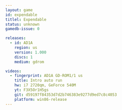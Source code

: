 ```yaml
---
layout: game
id: expendable
titlel: Expendable
status: unknown
gamedb-issue: 0

releases:
  - id: AD1A
    region: us
    version: 1.000
    discs: 1
    medium: gdrom

videos:
  - fingerprint: AD1A GD-ROM1/1 us
    title: Intro auto run
    hw: i7 2720qm, GeForce 540M
    yt: F3X5Or1H5gs
    git: d59197f84353d7d2b746383e9277d9ed7c8c4053
    platform: win86-release
---
```

